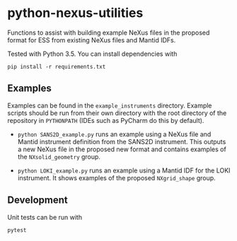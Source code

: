 # python-nexus-utilities
Functions to assist with building example NeXus files in the proposed format for ESS from existing NeXus files and Mantid IDFs.

Tested with Python 3.5. You can install dependencies with
```
pip install -r requirements.txt
```

## Examples

Examples can be found in the `example_instruments` directory. Example scripts should be run from their own directory with the root directory of the repository in `PYTHONPATH` (IDEs such as PyCharm do this by default).

- `python SANS2D_example.py` runs an example using a NeXus file and Mantid instrument definition from the SANS2D instrument. This outputs a new NeXus file in the proposed new format and contains examples of the `NXsolid_geometry` group.

- `python LOKI_example.py` runs an example using a Mantid IDF for the LOKI instrument. It shows examples of the proposed `NXgrid_shape` group. 

## Development

Unit tests can be run with
```
pytest
```
